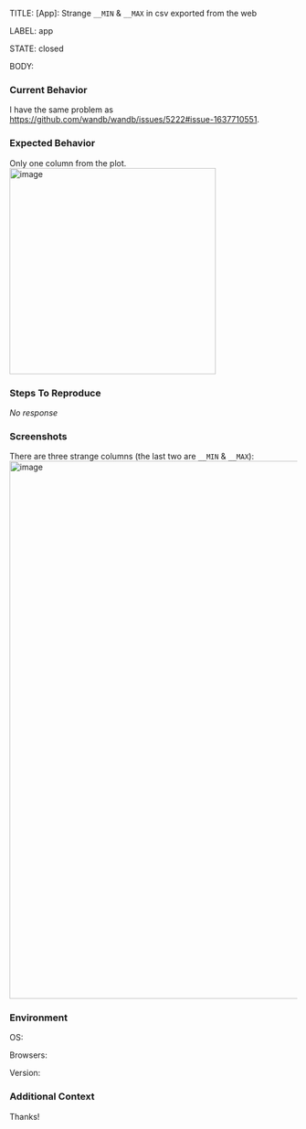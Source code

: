 TITLE:
[App]: Strange `__MIN` & `__MAX` in csv exported from the web

LABEL:
app

STATE:
closed

BODY:
### Current Behavior

I have the same problem as https://github.com/wandb/wandb/issues/5222#issue-1637710551.


### Expected Behavior

Only one column from the plot.
<img width="361" alt="image" src="https://user-images.githubusercontent.com/48092144/232418684-9b3d426d-4007-4715-951d-fdf954cd35d1.png">


### Steps To Reproduce

_No response_

### Screenshots

There are three strange columns (the last two are `__MIN` & `__MAX`):
<img width="942" alt="image" src="https://user-images.githubusercontent.com/48092144/232419288-a670a47f-0bb7-4f45-a4d3-722f2ddb64b3.png">


### Environment

OS:

Browsers:

Version:


### Additional Context

Thanks!

